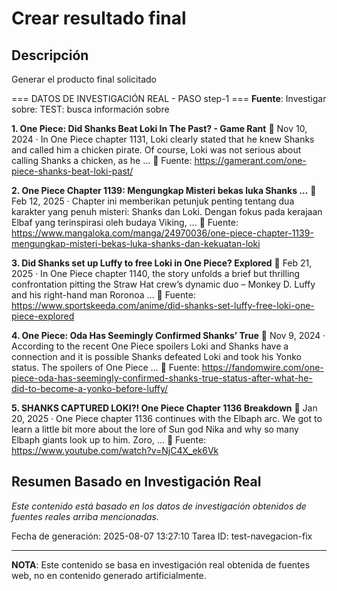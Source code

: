 # Crear resultado final

## Descripción
Generar el producto final solicitado



=== DATOS DE INVESTIGACIÓN REAL - PASO step-1 ===
**Fuente**: Investigar sobre: TEST: busca información sobre 


**1. One Piece: Did Shanks Beat Loki In The Past? - Game Rant**
   📄 Nov 10, 2024 · In One Piece chapter 1131, Loki clearly stated that he knew Shanks and called him a chicken pirate. Of course, Loki was not serious about calling Shanks a chicken, as he …
   🔗 Fuente: https://gamerant.com/one-piece-shanks-beat-loki-past/


**2. One Piece Chapter 1139: Mengungkap Misteri bekas luka Shanks …**
   📄 Feb 12, 2025 · Chapter ini memberikan petunjuk penting tentang dua karakter yang penuh misteri: Shanks dan Loki. Dengan fokus pada kerajaan Elbaf yang terinspirasi oleh budaya Viking, …
   🔗 Fuente: https://www.mangaloka.com/manga/24970036/one-piece-chapter-1139-mengungkap-misteri-bekas-luka-shanks-dan-kekuatan-loki


**3. Did Shanks set up Luffy to free Loki in One Piece? Explored**
   📄 Feb 21, 2025 · In One Piece chapter 1140, the story unfolds a brief but thrilling confrontation pitting the Straw Hat crew’s dynamic duo – Monkey D. Luffy and his right-hand man Roronoa …
   🔗 Fuente: https://www.sportskeeda.com/anime/did-shanks-set-luffy-free-loki-one-piece-explored


**4. One Piece: Oda Has Seemingly Confirmed Shanks’ True**
   📄 Nov 9, 2024 · According to the recent One Piece spoilers Loki and Shanks have a connection and it is possible Shanks defeated Loki and took his Yonko status. The spoilers of One Piece …
   🔗 Fuente: https://fandomwire.com/one-piece-oda-has-seemingly-confirmed-shanks-true-status-after-what-he-did-to-become-a-yonko-before-luffy/


**5. SHANKS CAPTURED LOKI?! One Piece Chapter 1136 Breakdown**
   📄 Jan 20, 2025 · One Piece chapter 1136 continues with the Elbaph arc. We got to learn a little bit more about the lore of Sun god Nika and why so many Elbaph giants look up to him. Zoro, …
   🔗 Fuente: https://www.youtube.com/watch?v=NjC4X_ek6Vk



## Resumen Basado en Investigación Real
*Este contenido está basado en los datos de investigación obtenidos de fuentes reales arriba mencionadas.*

Fecha de generación: 2025-08-07 13:27:10
Tarea ID: test-navegacion-fix

---
**NOTA**: Este contenido se basa en investigación real obtenida de fuentes web, no en contenido generado artificialmente.
